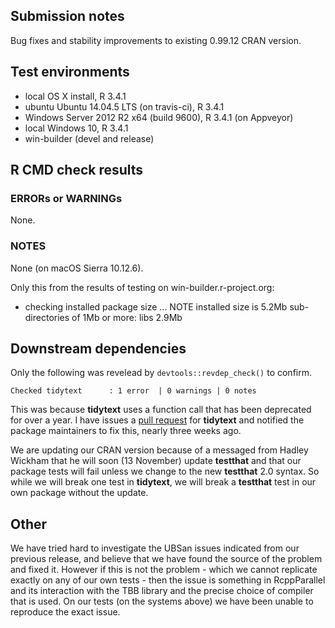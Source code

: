 ## Submission notes

Bug fixes and stability improvements to existing 0.99.12 CRAN version.

## Test environments

* local OS X install, R 3.4.1
* ubuntu Ubuntu 14.04.5 LTS (on travis-ci), R 3.4.1
* Windows Server 2012 R2 x64 (build 9600), R 3.4.1 (on Appveyor)
* local Windows 10, R 3.4.1
* win-builder (devel and release)

## R CMD check results

### ERRORs or WARNINGs

None.

### NOTES

None (on macOS Sierra 10.12.6).

Only this from the results of testing on win-builder.r-project.org:

* checking installed package size ... NOTE
  installed size is  5.2Mb
  sub-directories of 1Mb or more:
    libs   2.9Mb


## Downstream dependencies

Only the following was revelead by `devtools::revdep_check()` to confirm.

`Checked tidytext      : 1 error  | 0 warnings | 0 notes`

This was because **tidytext** uses a function call that has been deprecated for over a year.  I have issues a [pull request](https://github.com/juliasilge/tidytext/pull/87) for **tidytext** and notified the package maintainers to fix this, nearly three weeks ago.

We are updating our CRAN version because of a messaged from Hadley Wickham that he will soon (13 November) update **testthat** and that our package tests will fail unless we change to the new **testthat** 2.0 syntax.  So while we will break one test in **tidytext**, we will break a **testthat** test in our own package without the update.

## Other

We have tried hard to investigate the UBSan issues indicated from our previous release, and believe that we have found the source of the problem and fixed it.  However if this is not the problem - which we cannot replicate exactly on any of our own tests - then the issue is something in RcppParallel and its interaction with the TBB library and the precise choice of compiler that is used.  On our tests (on the systems above) we have been unable to reproduce the exact issue.

